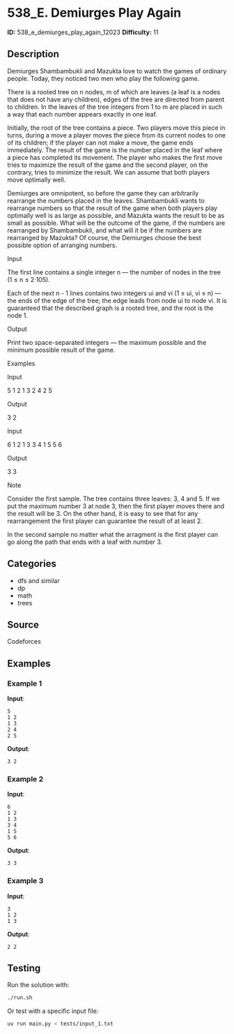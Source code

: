 # 538_E. Demiurges Play Again

**ID:** 538_e_demiurges_play_again_12023
**Difficulty:** 11

## Description

Demiurges Shambambukli and Mazukta love to watch the games of ordinary people. Today, they noticed two men who play the following game.

There is a rooted tree on n nodes, m of which are leaves (a leaf is a nodes that does not have any children), edges of the tree are directed from parent to children. In the leaves of the tree integers from 1 to m are placed in such a way that each number appears exactly in one leaf.

Initially, the root of the tree contains a piece. Two players move this piece in turns, during a move a player moves the piece from its current nodes to one of its children; if the player can not make a move, the game ends immediately. The result of the game is the number placed in the leaf where a piece has completed its movement. The player who makes the first move tries to maximize the result of the game and the second player, on the contrary, tries to minimize the result. We can assume that both players move optimally well.

Demiurges are omnipotent, so before the game they can arbitrarily rearrange the numbers placed in the leaves. Shambambukli wants to rearrange numbers so that the result of the game when both players play optimally well is as large as possible, and Mazukta wants the result to be as small as possible. What will be the outcome of the game, if the numbers are rearranged by Shambambukli, and what will it be if the numbers are rearranged by Mazukta? Of course, the Demiurges choose the best possible option of arranging numbers.

Input

The first line contains a single integer n — the number of nodes in the tree (1 ≤ n ≤ 2·105).

Each of the next n - 1 lines contains two integers ui and vi (1 ≤ ui, vi ≤ n) — the ends of the edge of the tree; the edge leads from node ui to node vi. It is guaranteed that the described graph is a rooted tree, and the root is the node 1.

Output

Print two space-separated integers — the maximum possible and the minimum possible result of the game.

Examples

Input

5
1 2
1 3
2 4
2 5


Output

3 2


Input

6
1 2
1 3
3 4
1 5
5 6


Output

3 3

Note

Consider the first sample. The tree contains three leaves: 3, 4 and 5. If we put the maximum number 3 at node 3, then the first player moves there and the result will be 3. On the other hand, it is easy to see that for any rearrangement the first player can guarantee the result of at least 2.

In the second sample no matter what the arragment is the first player can go along the path that ends with a leaf with number 3.

## Categories

- dfs and similar
- dp
- math
- trees

## Source

Codeforces

## Examples

### Example 1

**Input**:
```
5
1 2
1 3
2 4
2 5
```

**Output**:
```
3 2
```

### Example 2

**Input**:
```
6
1 2
1 3
3 4
1 5
5 6
```

**Output**:
```
3 3
```

### Example 3

**Input**:
```
3
1 2
1 3
```

**Output**:
```
2 2
```


## Testing

Run the solution with:

```bash
./run.sh
```

Or test with a specific input file:

```bash
uv run main.py < tests/input_1.txt
```
